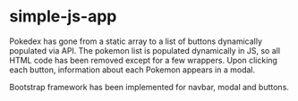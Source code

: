 # simple-js-app
Pokedex has gone from a static array to a list of buttons dynamically populated via API.
The pokemon list is populated dynamically in JS, so all HTML code has been removed except for a few wrappers. 
Upon clicking each button, information about each Pokemon appears in a modal.

Bootstrap framework has been implemented for navbar, modal and buttons.
